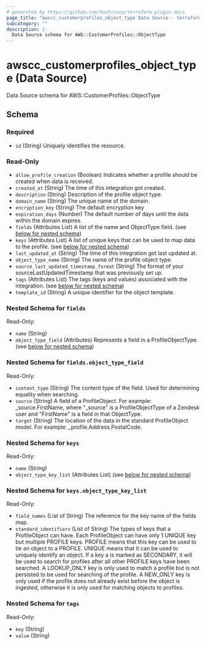 ```yaml
---
# generated by https://github.com/hashicorp/terraform-plugin-docs
page_title: "awscc_customerprofiles_object_type Data Source - terraform-provider-awscc"
subcategory: ""
description: |-
  Data Source schema for AWS::CustomerProfiles::ObjectType
---
```


# awscc_customerprofiles_object_type (Data Source)

Data Source schema for AWS::CustomerProfiles::ObjectType



<!-- schema generated by tfplugindocs -->
## Schema

### Required

- `id` (String) Uniquely identifies the resource.

### Read-Only

- `allow_profile_creation` (Boolean) Indicates whether a profile should be created when data is received.
- `created_at` (String) The time of this integration got created.
- `description` (String) Description of the profile object type.
- `domain_name` (String) The unique name of the domain.
- `encryption_key` (String) The default encryption key
- `expiration_days` (Number) The default number of days until the data within the domain expires.
- `fields` (Attributes List) A list of the name and ObjectType field. (see [below for nested schema](#nestedatt--fields))
- `keys` (Attributes List) A list of unique keys that can be used to map data to the profile. (see [below for nested schema](#nestedatt--keys))
- `last_updated_at` (String) The time of this integration got last updated at.
- `object_type_name` (String) The name of the profile object type.
- `source_last_updated_timestamp_format` (String) The format of your sourceLastUpdatedTimestamp that was previously set up.
- `tags` (Attributes List) The tags (keys and values) associated with the integration. (see [below for nested schema](#nestedatt--tags))
- `template_id` (String) A unique identifier for the object template.

<a id="nestedatt--fields"></a>
### Nested Schema for `fields`

Read-Only:

- `name` (String)
- `object_type_field` (Attributes) Represents a field in a ProfileObjectType. (see [below for nested schema](#nestedatt--fields--object_type_field))

<a id="nestedatt--fields--object_type_field"></a>
### Nested Schema for `fields.object_type_field`

Read-Only:

- `content_type` (String) The content type of the field. Used for determining equality when searching.
- `source` (String) A field of a ProfileObject. For example: _source.FirstName, where "_source" is a ProfileObjectType of a Zendesk user and "FirstName" is a field in that ObjectType.
- `target` (String) The location of the data in the standard ProfileObject model. For example: _profile.Address.PostalCode.



<a id="nestedatt--keys"></a>
### Nested Schema for `keys`

Read-Only:

- `name` (String)
- `object_type_key_list` (Attributes List) (see [below for nested schema](#nestedatt--keys--object_type_key_list))

<a id="nestedatt--keys--object_type_key_list"></a>
### Nested Schema for `keys.object_type_key_list`

Read-Only:

- `field_names` (List of String) The reference for the key name of the fields map.
- `standard_identifiers` (List of String) The types of keys that a ProfileObject can have. Each ProfileObject can have only 1 UNIQUE key but multiple PROFILE keys. PROFILE means that this key can be used to tie an object to a PROFILE. UNIQUE means that it can be used to uniquely identify an object. If a key a is marked as SECONDARY, it will be used to search for profiles after all other PROFILE keys have been searched. A LOOKUP_ONLY key is only used to match a profile but is not persisted to be used for searching of the profile. A NEW_ONLY key is only used if the profile does not already exist before the object is ingested, otherwise it is only used for matching objects to profiles.



<a id="nestedatt--tags"></a>
### Nested Schema for `tags`

Read-Only:

- `key` (String)
- `value` (String)
